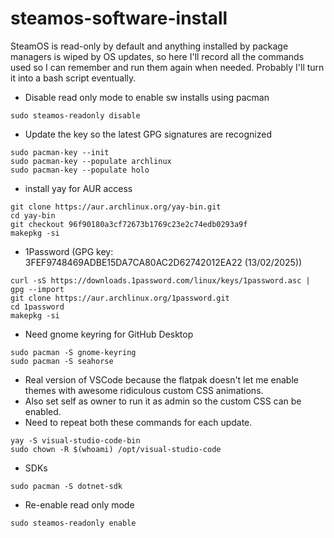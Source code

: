 # steamos-software-install

SteamOS is read-only by default and anything installed by package managers is wiped by OS updates, so here I'll record all the commands used so I can remember and run them again when needed. Probably I'll turn it into a bash script eventually.  

  
- Disable read only mode to enable sw installs using pacman
```
sudo steamos-readonly disable  
```
- Update the key so the latest GPG signatures are recognized
```
sudo pacman-key --init  
sudo pacman-key --populate archlinux  
sudo pacman-key --populate holo  
```
- install yay for AUR access
```
git clone https://aur.archlinux.org/yay-bin.git
cd yay-bin
git checkout 96f90180a3cf72673b1769c23e2c74edb0293a9f
makepkg -si
```
- 1Password (GPG key: 3FEF9748469ADBE15DA7CA80AC2D62742012EA22 (13/02/2025))
```
curl -sS https://downloads.1password.com/linux/keys/1password.asc | gpg --import
git clone https://aur.archlinux.org/1password.git
cd 1password
makepkg -si
```
- Need gnome keyring for GitHub Desktop
```
sudo pacman -S gnome-keyring
sudo pacman -S seahorse
```
- Real version of VSCode because the flatpak doesn't let me enable themes with awesome ridiculous custom CSS animations.
- Also set self as owner to run it as admin so the custom CSS can be enabled.
- Need to repeat both these commands for each update.
```
yay -S visual-studio-code-bin
sudo chown -R $(whoami) /opt/visual-studio-code
```
- SDKs
```
sudo pacman -S dotnet-sdk  
```
- Re-enable read only mode
```
sudo steamos-readonly enable  
```
